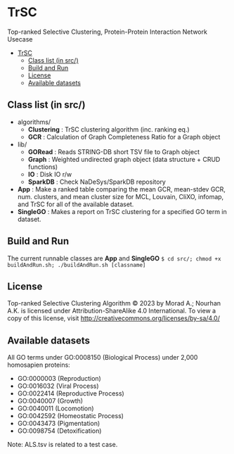 # TrSC
Top-ranked Selective Clustering, Protein-Protein Interaction Network Usecase

- [TrSC](#trsc)
  - [Class list (in src/)](#class-list-in-src)
  - [Build and Run](#build-and-run)
  - [License](#license)
  - [Available datasets](#available-datasets)


## Class list (in src/)
- algorithms/
  - **Clustering** : TrSC clustering algorithm (inc. ranking eq.)
  - **GCR** : Calculation of Graph Completeness Ratio for a Graph object
- lib/
  - **GORead** : Reads STRING-DB short TSV file to Graph object
  - **Graph** : Weighted undirected graph object (data structure + CRUD functions)
  - **IO** : Disk IO r/w
  - **SparkDB** : Check NaDeSys/SparkDB repository
- **App** : Make a ranked table comparing the mean GCR, mean-stdev GCR, num. clusters, and mean cluster size for MCL, Louvain, CliXO, infomap, and TrSC for all of the available dataset.
- **SingleGO** : Makes a report on TrSC clustering for a specified GO term in dataset.

## Build and Run
The current runnable classes are **App** and **SingleGO**
`$ cd src/; chmod +x buildAndRun.sh; ./buildAndRun.sh [classname]`

## License
Top-ranked Selective Clustering Algorithm © 2023 by Morad A.; Nourhan A.K. is licensed under Attribution-ShareAlike 4.0 International. To view a copy of this license, visit http://creativecommons.org/licenses/by-sa/4.0/

## Available datasets
All GO terms under GO:0008150 (Biological Process) under 2,000 homosapien proteins:
- GO:0000003 (Reproduction)
- GO:0016032 (Viral Process)
- GO:0022414 (Reproductive Process)
- GO:0040007 (Growth)
- GO:0040011 (Locomotion)
- GO:0042592 (Homeostatic Process)
- GO:0043473 (Pigmentation)
- GO:0098754 (Detoxification)

Note: ALS.tsv is related to a test case.